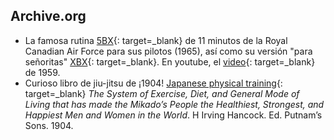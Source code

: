 
## Archive.org

- La famosa rutina [5BX](/varios/libros/5bx-plan.pdf){: target=_blank} de 11 minutos de la Royal Canadian Air Force para sus pilotos (1965), así como su versión "para señoritas" [XBX](/varios/libros/xbx-plan.pdf){: target=_blank}. En youtube, el [video](https://www.youtube.com/watch?v=NMGQzMjeO1k){: target=_blank} de 1959.
- Curioso libro de jiu-jitsu de ¡1904! [Japanese physical training](/varios/libros/japanese_physical_training.pdf){: target=_blank} *The System of Exercise, Diet, and General Mode of Living that has made the Mikado’s People the Healthiest, Strongest, and Happiest Men and Women in the World*. H Irving Hancock. Ed. Putnam’s Sons. 1904.
